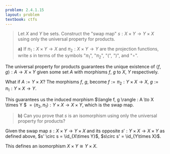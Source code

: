 ```yaml
---
problem: 2.4.1.15 
layout: problem
textbook: ctfs
---
```


> Let $X$ and $Y$ be sets. Construct the "swap map" $s: X\times Y \to Y\times X$
> using only the universal property for products.
> 
> **a)** If $\pi_1: X\times Y\to X$ and $\pi_2: X\times Y \to Y$ are the
> projection functions, write $s$ in terms of the symbols "$\pi_1$", "$\pi_2$",
> "(", ")", and "$\circ$".

The universal property for products guarantees the unique existence of
$\langle f, g \rangle : A \to X \times Y$ given some set $A$ with morphisms
$f$, $g$ to $X$, $Y$ respectively. 

What if $A := Y\times X$?
The morphisms $f$, $g$, become $f := \pi_2: Y\times X \to X$, 
$g := \pi_1: Y\times X \to Y$.

This guarantees us the induced morphism 
$\langle f, g \rangle : A \to X \times Y $
$= \langle \pi_2, \pi_1 \rangle : Y\times X \to X \times Y$, which is the swap
map.

> **b)** Can you prove that $s$ is an isomorphism using only the universal
> property for products?

Given the swap map $s: X\times Y \to Y\times X$ and its opposite 
$s': Y\times X \to X\times Y$ as defined above, 
$s' \circ s = \id_{X\times Y}$, $s\circ s' = \id_{Y\times X}$.

This defines an isomorphism $X\times Y \cong Y\times X$.
